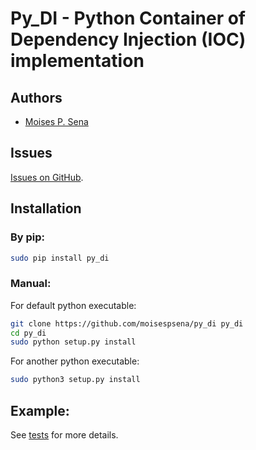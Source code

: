 # Py_DI - Python Container of Dependency Injection (IOC) implementation

## Authors
- [Moises P. Sena](http://moisespsena.com)

## Issues

[Issues on GitHub](https://github.com/moisespsena/py_di/issues).

## Installation

### By pip:

```bash
sudo pip install py_di
```

### Manual:

For default python executable:

```bash
git clone https://github.com/moisespsena/py_di py_di
cd py_di
sudo python setup.py install
```

For another python executable:

```bash
sudo python3 setup.py install
```

## Example:

See [tests](https://github.com/moisespsena/py_di/blob/master/tests/p/test_all.py) for more details.